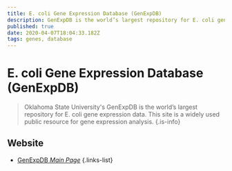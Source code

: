 ```yaml
---
title: E. coli Gene Expression Database (GenExpDB)
description: GenExpDB is the world’s largest repository for E. coli gene expression data. This site is a widely used public resource for gene expression analysis.
published: true
date: 2020-04-07T18:04:33.182Z
tags: genes, database
---
```


# E. coli Gene Expression Database (GenExpDB)

> Oklahoma State University's GenExpDB is the world’s largest repository for E. coli gene expression data. This site is a widely used public resource for gene expression analysis.
{.is-info}

## Website

- [GenExpDB *Main Page*](https://genexpdb.okstate.edu/)
{.links-list}

